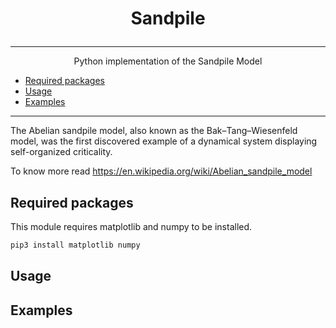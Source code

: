 # <p align = "center"> Sandpile </p>

---

<p align = "center"> Python implementation of the Sandpile Model </p>

-   [Required packages](#required_packages)
-   [Usage](#usage)
-   [Examples](#examples)
---


The Abelian sandpile model, also known as the Bak–Tang–Wiesenfeld model, was the first discovered example of a dynamical system displaying self-organized criticality.

To know more read https://en.wikipedia.org/wiki/Abelian_sandpile_model

## Required packages
This module requires matplotlib and numpy to be installed.
```bash
pip3 install matplotlib numpy
```

## Usage


## Examples
